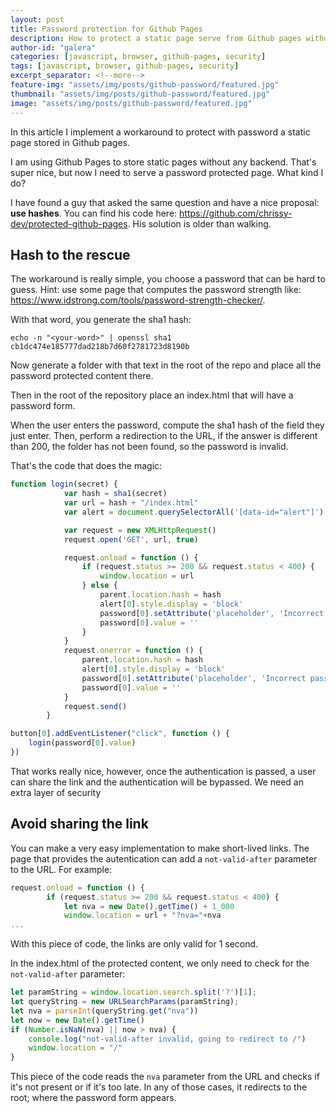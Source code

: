 ```yaml
---
layout: post
title: Password protection for Github Pages
description: How to protect a static page serve from Github pages without password and avoid link sharing
author-id: "galera"
categories: [javascript, browser, github-pages, security]
tags: [javascript, browser, github-pages, security]
excerpt_separator: <!--more-->
feature-img: "assets/img/posts/github-password/featured.jpg"
thumbnail: "assets/img/posts/github-password/featured.jpg"
image: "assets/img/posts/github-password/featured.jpg"
---
```

In this article I implement a workaround to protect with password a static page stored in Github pages.

<p><!--more--></p>

I am using Github Pages to store static pages without any backend. That's super nice, but now I need to serve a password protected page. What kind I do?

I have found a guy that asked the same question and have a nice proposal: <b>use hashes</b>. You can find his code here: <a href="https://github.com/chrissy-dev/protected-github-pages">https://github.com/chrissy-dev/protected-github-pages</a>. His solution is older than walking.

## Hash to the rescue

The workaround is really simple, you choose a password that can be hard to guess. Hint: use some page that computes the password strength like: <a href="https://www.idstrong.com/tools/password-strength-checker/">https://www.idstrong.com/tools/password-strength-checker/</a>.

With that word, you generate the sha1 hash:

```
echo -n "<your-word>" | openssl sha1
cb1dc474e185777dad218b7d60f2781723d8190b
```

Now generate a folder with that text in the root of the repo and place all the password protected content there.

Then in the root of the repository place an index.html that will have a password form. 

When the user enters the password, compute the sha1 hash of the field they just enter. Then, perform a redirection to the URL, if the answer is different than 200, the folder has not been found, so the password is invalid.

That's the code that does the magic:

```javascript
function login(secret) {
            var hash = sha1(secret)
            var url = hash + "/index.html"
            var alert = document.querySelectorAll('[data-id="alert"]')

            var request = new XMLHttpRequest()
            request.open('GET', url, true)

            request.onload = function () {
                if (request.status >= 200 && request.status < 400) {
                    window.location = url
                } else {
                    parent.location.hash = hash
                    alert[0].style.display = 'block'
                    password[0].setAttribute('placeholder', 'Incorrect password')
                    password[0].value = ''
                }
            }
            request.onerror = function () {
                parent.location.hash = hash
                alert[0].style.display = 'block'
                password[0].setAttribute('placeholder', 'Incorrect password')
                password[0].value = ''
            }
            request.send()
        }

button[0].addEventListener("click", function () {
    login(password[0].value)
})
```
That works really nice, however, once the authentication is passed, a user can share the link and the authentication will be bypassed. We need an extra layer of security

## Avoid sharing the link

You can make a very easy implementation to make short-lived links. The page that provides the autentication can add a `not-valid-after` parameter to the URL. For example:

```javascript
request.onload = function () {
        if (request.status >= 200 && request.status < 400) {
            let nva = new Date().getTime() + 1_000
            window.location = url + "?nva="+nva
...
```
With this piece of code, the links are only valid for 1 second.

In the index.html of the protected content, we only need to check for the `not-valid-after` parameter:

```javascript
let paramString = window.location.search.split('?')[1];
let queryString = new URLSearchParams(paramString);
let nva = parseInt(queryString.get("nva"))
let now = new Date().getTime()
if (Number.isNaN(nva) || now > nva) {
    console.log("not-valid-after invalid, going to redirect to /")
    window.location = "/"
}
```
This piece of the code reads the `nva` parameter from the URL and checks if it's not present or if it's too late. In any of those cases, it redirects to the root; where the password form appears.